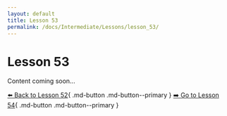 ```yaml
---
layout: default
title: Lesson 53
permalink: /docs/Intermediate/Lessons/lesson_53/
---
```


# Lesson 53

Content coming soon...

[⬅️ Back to Lesson 52](lesson_52.md){ .md-button .md-button--primary }  [➡️ Go to Lesson 54](lesson_54.md){ .md-button .md-button--primary }
